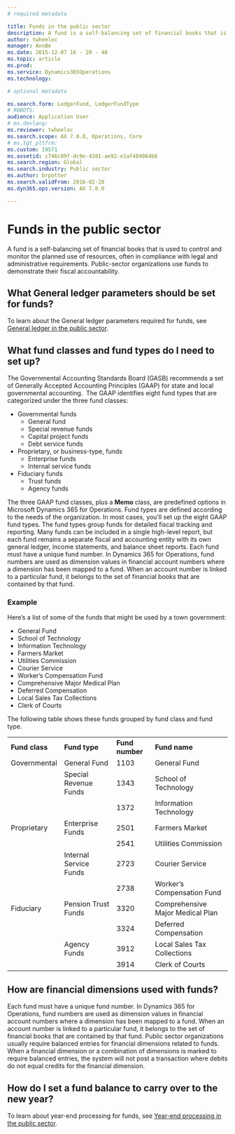 ```yaml
---
# required metadata

title: Funds in the public sector
description: A fund is a self-balancing set of financial books that is used to control and monitor the planned use of resources, often in compliance with legal and administrative requirements. Public-sector organizations use funds to demonstrate their fiscal accountability.
author: twheeloc
manager: AnnBe
ms.date: 2015-12-07 16 - 20 - 40
ms.topic: article
ms.prod: 
ms.service: Dynamics365Operations
ms.technology: 

# optional metadata

ms.search.form: LedgerFund, LedgerFundType
# ROBOTS: 
audience: Application User
# ms.devlang: 
ms.reviewer: twheeloc
ms.search.scope: AX 7.0.0, Operations, Core
# ms.tgt_pltfrm: 
ms.custom: 19571
ms.assetid: c746c09f-dc9e-4381-ae92-e1af484064b6
ms.search.region: Global
ms.search.industry: Public sector
ms.author: brpotter
ms.search.validFrom: 2016-02-28
ms.dyn365.ops.version: AX 7.0.0

---
```


# Funds in the public sector

A fund is a self-balancing set of financial books that is used to control and monitor the planned use of resources, often in compliance with legal and administrative requirements. Public-sector organizations use funds to demonstrate their fiscal accountability.

What General ledger parameters should be set for funds?
-------------------------------------------------------

To learn about the General ledger parameters required for funds, see [General ledger in the public sector](general-ledger-public-sector.md).

## What fund classes and fund types do I need to set up?
The Governmental Accounting Standards Board (GASB) recommends a set of Generally Accepted Accounting Principles (GAAP) for state and local governmental accounting.  The GAAP identifies eight fund types that are categorized under the three fund classes:

-   Governmental funds
    -   General fund
    -   Special revenue funds
    -   Capital project funds
    -   Debt service funds
-   Proprietary, or business-type, funds
    -   Enterprise funds
    -   Internal service funds
-   Fiduciary funds
    -   Trust funds
    -   Agency funds

The three GAAP fund classes, plus a **Memo** class, are predefined options in Microsoft Dynamics 365 for Operations. Fund types are defined according to the needs of the organization. In most cases, you’ll set up the eight GAAP fund types. The fund types group funds for detailed fiscal tracking and reporting. Many funds can be included in a single high-level report, but each fund remains a separate fiscal and accounting entity with its own general ledger, income statements, and balance sheet reports. Each fund must have a unique fund number. In Dynamics 365 for Operations, fund numbers are used as dimension values in financial account numbers where a dimension has been mapped to a fund. When an account number is linked to a particular fund, it belongs to the set of financial books that are contained by that fund.

### Example

Here’s a list of some of the funds that might be used by a town government:

-   General Fund
-   School of Technology
-   Information Technology
-   Farmers Market
-   Utilities Commission
-   Courier Service
-   Worker’s Compensation Fund
-   Comprehensive Major Medical Plan
-   Deferred Compensation
-   Local Sales Tax Collections
-   Clerk of Courts

The following table shows these funds grouped by fund class and fund type.

|                |                        |                 |                                  |
|----------------|------------------------|-----------------|----------------------------------|
| **Fund class** | **Fund type**          | **Fund number** | **Fund name**                    |
| Governmental   | General Fund           | 1103            | General Fund                     |
|                | Special Revenue Funds  | 1343            | School of Technology             |
|                |                        | 1372            | Information Technology           |
| Proprietary    | Enterprise Funds       | 2501            | Farmers Market                   |
|                |                        | 2541            | Utilities Commission             |
|                | Internal Service Funds | 2723            | Courier Service                  |
|                |                        | 2738            | Worker’s Compensation Fund       |
| Fiduciary      | Pension Trust Funds    | 3320            | Comprehensive Major Medical Plan |
|                |                        | 3324            | Deferred Compensation            |
|                | Agency Funds           | 3912            | Local Sales Tax Collections      |
|                |                        | 3914            | Clerk of Courts                  |

## How are financial dimensions used with funds?
Each fund must have a unique fund number. In Dynamics 365 for Operations, fund numbers are used as dimension values in financial account numbers where a dimension has been mapped to a fund. When an account number is linked to a particular fund, it belongs to the set of financial books that are contained by that fund. Public sector organizations usually require balanced entries for financial dimensions related to funds. When a financial dimension or a combination of dimensions is marked to require balanced entries, the system will not post a transaction where debits do not equal credits for the financial dimension.

## How do I set a fund balance to carry over to the new year?
To learn about year-end processing for funds, see [Year-end processing in the public sector](year-end-processing-public-sector.md).

